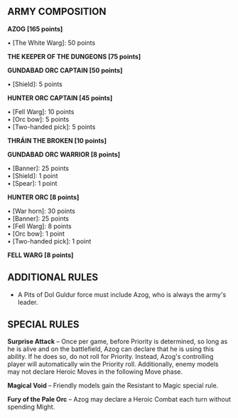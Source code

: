 ﻿## ARMY COMPOSITION

<div class="unitCard" markdown>

**AZOG [165 points]**

• [The White Warg]: 50 points  

**THE KEEPER OF THE DUNGEONS [75 points]**

**GUNDABAD ORC CAPTAIN [50 points]**

• [Shield]: 5 points  

**HUNTER ORC CAPTAIN [45 points]**

• [Fell Warg]: 10 points  
• [Orc bow]: 5 points  
• [Two-handed pick]: 5 points  

**THRÁIN THE BROKEN [10 points]**

**GUNDABAD ORC WARRIOR [8 points]**

• [Banner]: 25 points  
• [Shield]: 1 point  
• [Spear]: 1 point  

**HUNTER ORC [8 points]**

• [War horn]: 30 points  
• [Banner]: 25 points  
• [Fell Warg]: 8 points  
• [Orc bow]: 1 point  
• [Two-handed pick]: 1 point  

**FELL WARG [8 points]**

</div>

## ADDITIONAL RULES

- A Pits of Dol Guldur force must include Azog, who is always the army's leader.

## SPECIAL RULES

**Surprise Attack** – Once per game, before Priority is determined, so long as he is alive and on the battlefield, Azog can declare that he is using this ability. If he does so, do not roll for Priority. Instead, Azog's controlling player will automatically win the Priority roll. Additionally, enemy models may not declare Heroic Moves in the following Move phase.

**Magical Void** – Friendly models gain the Resistant to Magic special rule.

**Fury of the Pale Orc** – Azog may declare a Heroic Combat each turn without spending Might.
